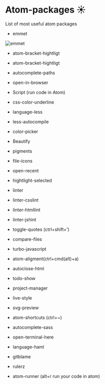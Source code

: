 # Atom-packages :sunny:
List of most useful atom packages

- emmet

 ![emmet](http://media02.hongkiat.com/useful-atom-packages/emmet.gif)
 
- atom-bracket-hightligt

- atom-bracket-hightligt

- autocomplete-paths

- open-in-browser

- Script (run code in Atom)

- css-color-underline

- language-less

- less-autocompile 

- color-picker 

- Beautify

- pigments

- file-icons

- open-recent

- hightlight-selected

- linter

- linter-csslint

- linter-htmllint

- linter-jshint

- toggle-quotes (ctrl+shift+’)

- compare-files 

- turbo-javascript

- atom-aligment(ctrl+cmd(alt)+a)

- autoclose-html

- todo-show

- project-manager

- live-style

- svg-preview 

- atom-shortcuts (ctrl+~)

- autocomplete-sass

- open-terminal-here

- language-haml

- gitblame

- rulerz 

- atom-runner (alt+r run your code in atom)

